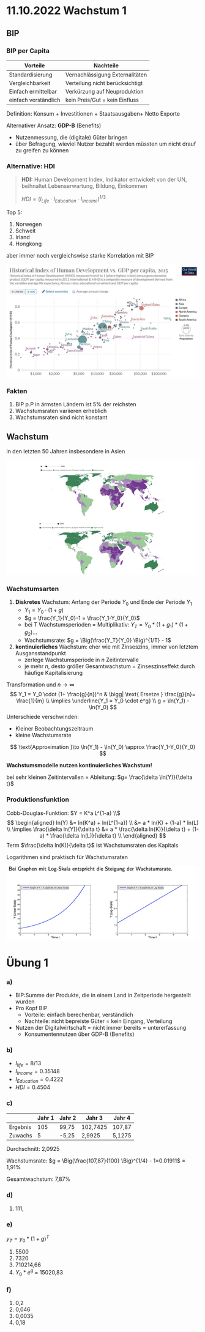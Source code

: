 # 11.10.2022 Wachstum 1

## BIP

### BIP per Capita

| Vorteile             | Nachteile                       |
| -------------------- | ------------------------------- |
| Standardisierung     | Vernachlässigung Externalitäten |
| Vergleichbarkeit     | Verteilung nicht berücksichtigt |
| Einfach ermittelbar  | Verkürzung auf Neuproduktion    |
| einfach verständlich | kein Preis/Gut = kein Einfluss  |

Definition: Konsum + Investitionen + Staatsausgaben+ Netto Exporte

Alternativer Ansatz: **GDP-B** (Benefits)

- Nutzenmessung, die (digitale) Güter bringen
- über Befragung, wieviel Nutzer bezahlt werden müssten um nicht drauf zu greifen zu können

### Alternative: HDI

> **HDI:** Human Development Index, Indikator entwickelt von der UN, beihnaltet Lebenserwartung, Bildung, Einkommen
>
> $HDI=(I_{Life} \cdot I_{Education} \cdot I_{Income})^{1/3}$

Top 5:

1. Norwegen
2. Schweit
3. Irland
4. Hongkong

aber immer noch vergleichswise starke Korrelation mit BIP

![2022-10-11_11.12.05](../images/2022-10-11_11.12.05.jpg)

### Fakten

1. BIP p.P in ärmsten Ländern ist 5% der reichsten
2. Wachstumsraten variieren erheblich
3. Wachstumsraten sind nicht konstant



## Wachstum

in den letzten 50 Jahren insbesondere in Asien

![2022-10-11_11.38.04](../images/2022-10-11_11.38.04.jpg)

### Wachstumsarten

1. **Diskretes** Wachstum: Anfang der Periode $Y_0$ und Ende der Periode $Y_1$
    - $Y_1 = Y_0 \cdot (1+g)$
    - $g = \frac{Y_1}{Y_0}-1 = \frac{Y_1-Y_0}{Y_0}$
    - bei T Wachstumsperioden = Multiplikativ: $Y_T = Y_0 * (1+g_1)*(1+g_2)...$
    - Wachstumsrate: $g = \Big(\frac{Y_T}{Y_0} \Big)^{1/T} - 1$
2. **kontinuierliches** Wachstum: eher wie mit Zinseszins, immer von letztem Ausgansstandpunkt
    - zerlege Wachstumsperiode in *n* Zeitintervalle
    - je mehr *n*, desto größer Gesamtwachstum = Zinseszinseffekt durch häufige Kapitalisierung

Transformation und $n \to \infty$
$$
Y_1 = Y_0 \cdot (1+ \frac{g}{n})^n   
& \bigg| \text{ Ersetze }  \frac{g}{n}= \frac{1}{m} \\
\implies \underline{Y_1 = Y_0 \cdot e^g} \\
g = \ln(Y_1) - \ln(Y_0)
$$
Unterschiede verschwinden:

- Kleiner Beobachtungszeitraum
- kleine Wachstumsrate

$$
\text{Approximation }\to \ln(Y_1) - \ln(Y_0) \approx \frac{Y_1-Y_0}{Y_0}
$$

**Wachstumsmodelle nutzen kontinuierliches Wachstum!**

bei sehr kleinen Zeitintervallen = Ableitung:  $g= \frac{\delta \ln(Y)}{\delta t}$

### Produktionsfunktion

Cobb-Douglas-Funktion: $Y = K^a L^{1-a} \\$
$$
\begin{aligned}
ln(Y) &= ln(K^a) + ln(L^{1-a}) \\
&= a * ln(K) + (1-a) * ln(L) \\
 \implies \frac{\delta ln(Y)}{\delta t} &= a * \frac{\delta ln(K)}{\delta t} + (1-a) * \frac{\delta ln(L)}{\delta t} \\
\end{aligned}
$$
Term $\frac{\delta ln(K)}{\delta t}$ ist Wachstumsraten des  Kapitals

Logarithmen sind praktisch für Wachstumsraten

![2022-10-11_12.17.19](../images/2022-10-11_12.17.19.jpg)



# Übung 1

### a)

- BIP:Summe der Produkte, die in einem Land in Zeitperiode hergestellt wurden
- Pro Kopf BIP
    - Vorteile: einfach berechenbar, verständlich
    - Nachteile: nicht bepreiste Güter = kein Eingang, Verteilung
- Nutzen der Digitalwirtschaft = nicht immer bereits = untererfassung
    - Konsumentennutzen über GDP-B (Benefits)

### b)

- $I_{life} = 8/13$
- $I_{Income} = 0.35148$
- $I_{Education} = 0.4222$
- $HDI = 0.4504$

### c)

|          | Jahr 1 | Jahr 2 | Jahr 3   | Jahr 4 |
| -------- | ------ | ------ | -------- | ------ |
| Ergebnis | 105    | 99,75  | 102,7425 | 107,87 |
| Zuwachs  | 5      | -5,25  | 2,9925   | 5,1275 |

Durchschnitt: 2,0925 

Wachstumsrate: $g = \Big(\frac{107,87}{100} \Big)^{1/4} - 1=0.01911$ = 1,91%

Gesamtwachstum: 7,87%

### d)

1. 111, 

### e)

$y_T = y_0 * (1+g)^T$

1. 5500
2. 7320
3. 710214,66
4. $Y_0 * e^g$ = 15020,83

### f)

1. 0,2
2. 0,046
3. 0,0035
4. 0,18